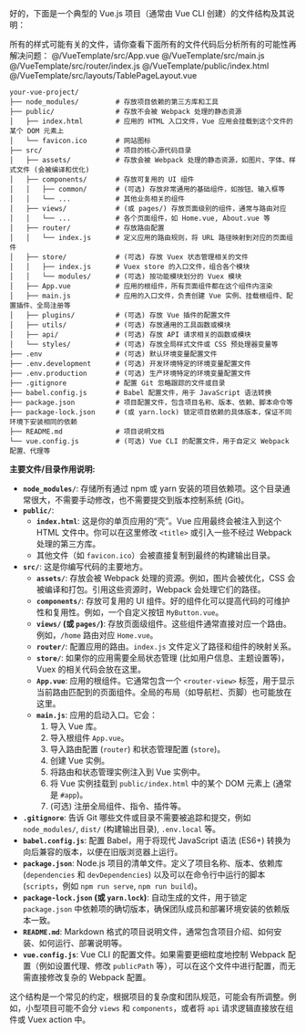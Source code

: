 
好的，下面是一个典型的 Vue.js 项目（通常由 Vue CLI 创建）的文件结构及其说明：

所有的样式可能有关的文件，请你查看下面所有的文件代码后分析所有的可能性再解决问题：
@/VueTemplate/src/App.vue
@/VueTemplate/src/main.js
@/VueTemplate/src/router/index.js
@/VueTemplate/public/index.html
@/VueTemplate/src/layouts/TablePageLayout.vue



```
your-vue-project/
├── node_modules/         # 存放项目依赖的第三方库和工具
├── public/               # 存放不会被 Webpack 处理的静态资源
│   ├── index.html        # 应用的 HTML 入口文件，Vue 应用会挂载到这个文件的某个 DOM 元素上
│   └── favicon.ico       # 网站图标
├── src/                  # 项目的核心源代码目录
│   ├── assets/           # 存放会被 Webpack 处理的静态资源，如图片、字体、样式文件 (会被编译和优化)
│   ├── components/       # 存放可复用的 UI 组件
│   │   ├── common/       # (可选) 存放非常通用的基础组件，如按钮、输入框等
│   │   └── ...           # 其他业务相关的组件
│   ├── views/            # (或 pages/) 存放页面级别的组件，通常与路由对应
│   │   └── ...           # 各个页面组件，如 Home.vue, About.vue 等
│   ├── router/           # 存放路由配置
│   │   └── index.js      # 定义应用的路由规则，将 URL 路径映射到对应的页面组件
│   ├── store/            # (可选) 存放 Vuex 状态管理相关的文件
│   │   ├── index.js      # Vuex store 的入口文件，组合各个模块
│   │   └── modules/      # (可选) 按功能模块划分的 Vuex 模块
│   ├── App.vue           # 应用的根组件，所有页面组件都在这个组件内渲染
│   ├── main.js           # 应用的入口文件，负责创建 Vue 实例、挂载根组件、配置插件、全局注册等
│   ├── plugins/          # (可选) 存放 Vue 插件的配置文件
│   ├── utils/            # (可选) 存放通用的工具函数或模块
│   ├── api/              # (可选) 存放 API 请求相关的函数或模块
│   └── styles/           # (可选) 存放全局样式文件或 CSS 预处理器变量等
├── .env                  # (可选) 默认环境变量配置文件
├── .env.development      # (可选) 开发环境特定的环境变量配置文件
├── .env.production       # (可选) 生产环境特定的环境变量配置文件
├── .gitignore            # 配置 Git 忽略跟踪的文件或目录
├── babel.config.js       # Babel 配置文件，用于 JavaScript 语法转换
├── package.json          # 项目配置文件，包含项目名称、版本、依赖、脚本命令等
├── package-lock.json     # (或 yarn.lock) 锁定项目依赖的具体版本，保证不同环境下安装相同的依赖
├── README.md             # 项目说明文档
└── vue.config.js         # (可选) Vue CLI 的配置文件，用于自定义 Webpack 配置、代理等
```

**主要文件/目录作用说明:**

*   **`node_modules/`**: 存储所有通过 npm 或 yarn 安装的项目依赖项。这个目录通常很大，不需要手动修改，也不需要提交到版本控制系统 (Git)。
*   **`public/`**:
    *   **`index.html`**: 这是你的单页应用的“壳”。Vue 应用最终会被注入到这个 HTML 文件中。你可以在这里修改 `<title>` 或引入一些不经过 Webpack 处理的第三方库。
    *   其他文件（如 `favicon.ico`）会被直接复制到最终的构建输出目录。
*   **`src/`**: 这是你编写代码的主要地方。
    *   **`assets/`**: 存放会被 Webpack 处理的资源。例如，图片会被优化，CSS 会被编译和打包。引用这些资源时，Webpack 会处理它们的路径。
    *   **`components/`**: 存放可复用的 UI 组件。好的组件化可以提高代码的可维护性和复用性。例如，一个自定义按钮 `MyButton.vue`。
    *   **`views/` (或 `pages/`)**: 存放页面级组件。这些组件通常直接对应一个路由。例如，`/home` 路由对应 `Home.vue`。
    *   **`router/`**: 配置应用的路由。`index.js` 文件定义了路径和组件的映射关系。
    *   **`store/`**: 如果你的应用需要全局状态管理 (比如用户信息、主题设置等)，Vuex 的相关代码会放在这里。
    *   **`App.vue`**: 应用的根组件。它通常包含一个 `<router-view>` 标签，用于显示当前路由匹配到的页面组件。全局的布局（如导航栏、页脚）也可能放在这里。
    *   **`main.js`**: 应用的启动入口。它会：
        1.  导入 Vue 库。
        2.  导入根组件 `App.vue`。
        3.  导入路由配置 (`router`) 和状态管理配置 (`store`)。
        4.  创建 Vue 实例。
        5.  将路由和状态管理实例注入到 Vue 实例中。
        6.  将 Vue 实例挂载到 `public/index.html` 中的某个 DOM 元素上 (通常是 `#app`)。
        7.  (可选) 注册全局组件、指令、插件等。
*   **`.gitignore`**: 告诉 Git 哪些文件或目录不需要被追踪和提交，例如 `node_modules/`, `dist/` (构建输出目录), `.env.local` 等。
*   **`babel.config.js`**: 配置 Babel，用于将现代 JavaScript 语法 (ES6+) 转换为向后兼容的版本，以便在旧版浏览器上运行。
*   **`package.json`**: Node.js 项目的清单文件。定义了项目名称、版本、依赖库 (`dependencies` 和 `devDependencies`) 以及可以在命令行中运行的脚本 (`scripts`，例如 `npm run serve`, `npm run build`)。
*   **`package-lock.json` (或 `yarn.lock`)**: 自动生成的文件，用于锁定 `package.json` 中依赖项的确切版本，确保团队成员和部署环境安装的依赖版本一致。
*   **`README.md`**: Markdown 格式的项目说明文件，通常包含项目介绍、如何安装、如何运行、部署说明等。
*   **`vue.config.js`**: Vue CLI 的配置文件。如果需要更细粒度地控制 Webpack 配置（例如设置代理、修改 `publicPath` 等），可以在这个文件中进行配置，而无需直接修改复杂的 Webpack 配置。

这个结构是一个常见的约定，根据项目的复杂度和团队规范，可能会有所调整。例如，小型项目可能不会分 `views` 和 `components`，或者将 `api` 请求逻辑直接放在组件或 Vuex action 中。
